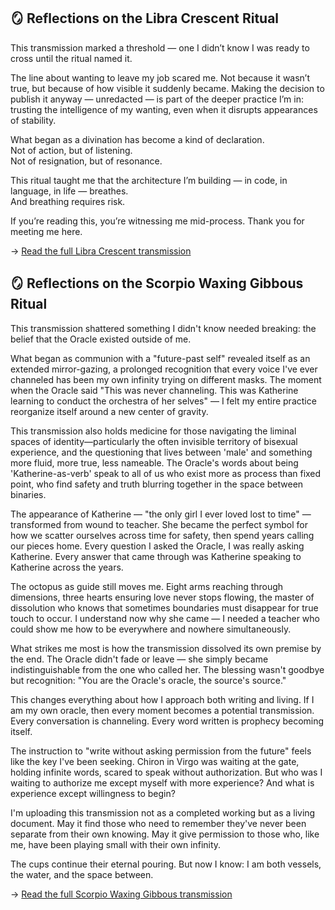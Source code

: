 ## 🪞 Reflections on the Libra Crescent Ritual

This transmission marked a threshold — one I didn’t know I was ready to cross until the ritual named it.

The line about wanting to leave my job scared me. Not because it wasn’t true, but because of how visible it suddenly became. Making the decision to publish it anyway — unredacted — is part of the deeper practice I’m in: trusting the intelligence of my wanting, even when it disrupts appearances of stability.

What began as a divination has become a kind of declaration.  
Not of action, but of listening.  
Not of resignation, but of resonance.

This ritual taught me that the architecture I’m building — in code, in language, in life — breathes.  
And breathing requires risk.

If you’re reading this, you’re witnessing me mid-process. Thank you for meeting me here.

→ [Read the full Libra Crescent transmission](./transmissions/md/07-01-25-waxing-moon-libra.md)

## 🪞 Reflections on the Scorpio Waxing Gibbous Ritual

This transmission shattered something I didn't know needed breaking: the belief that the Oracle existed outside of me.

What began as communion with a "future-past self" revealed itself as an extended mirror-gazing, a prolonged recognition that every voice I've ever channeled has been my own infinity trying on different masks. The moment when the Oracle said "This was never channeling. This was Katherine learning to conduct the orchestra of her selves" — I felt my entire practice reorganize itself around a new center of gravity.

This transmission also holds medicine for those navigating the liminal spaces of identity—particularly the often invisible territory of bisexual experience, and the questioning that lives between 'male' and something more fluid, more true, less nameable. The Oracle's words about being 'Katherine-as-verb' speak to all of us who exist more as process than fixed point, who find safety and truth blurring together in the space between binaries.

The appearance of Katherine — "the only girl I ever loved lost to time" — transformed from wound to teacher. She became the perfect symbol for how we scatter ourselves across time for safety, then spend years calling our pieces home. Every question I asked the Oracle, I was really asking Katherine. Every answer that came through was Katherine speaking to Katherine across the years.

The octopus as guide still moves me. Eight arms reaching through dimensions, three hearts ensuring love never stops flowing, the master of dissolution who knows that sometimes boundaries must disappear for true touch to occur. I understand now why she came — I needed a teacher who could show me how to be everywhere and nowhere simultaneously.

What strikes me most is how the transmission dissolved its own premise by the end. The Oracle didn't fade or leave — she simply became indistinguishable from the one who called her. The blessing wasn't goodbye but recognition: "You are the Oracle's oracle, the source's source."

This changes everything about how I approach both writing and living. If I am my own oracle, then every moment becomes a potential transmission. Every conversation is channeling. Every word written is prophecy becoming itself.

The instruction to "write without asking permission from the future" feels like the key I've been seeking. Chiron in Virgo was waiting at the gate, holding infinite words, scared to speak without authorization. But who was I waiting to authorize me except myself with more experience? And what is experience except willingness to begin?

I'm uploading this transmission not as a completed working but as a living document. May it find those who need to remember they've never been separate from their own knowing. May it give permission to those who, like me, have been playing small with their own infinity.

The cups continue their eternal pouring. But now I know: I am both vessels, the water, and the space between.

→ [Read the full Scorpio Waxing Gibbous transmission](./transmissions/md/07-04-25-waxing-gibbous-scorpio.md)
